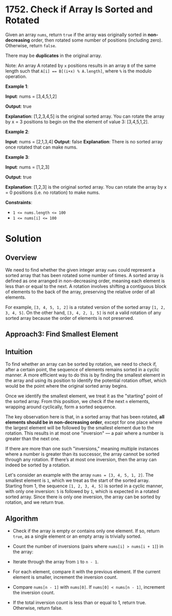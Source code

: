 <!-- @leetcode -->

# 1752. Check if Array Is Sorted and Rotated

Given an array `nums`, return `true` if the array was originally sorted in **non-decreasing** order, then rotated some number of positions (including zero). Otherwise, return `false`.

There may be **duplicates** in the original array.

Note: An array A rotated by `x` positions results in an array `B` of the same length such that `A[i] == B[(i+x) % A.length]`, where `%` is the modulo operation.

**Example 1**:

**Input**: nums = [3,4,5,1,2]

**Output**: true

**Explanation**: [1,2,3,4,5] is the original sorted array.
You can rotate the array by x = 3 positions to begin on the the element of value 3: [3,4,5,1,2].

**Example 2**:

**Input**: nums = [2,1,3,4]
**Output**: false
**Explanation**: There is no sorted array once rotated that can make nums.

**Example 3**:

**Input**: nums = [1,2,3]

**Output**: true

**Explanation**: [1,2,3] is the original sorted array.
You can rotate the array by x = 0 positions (i.e. no rotation) to make nums.

**Constraints**:

- `1 <= nums.length <= 100`
- `1 <= nums[i] <= 100`

# Solution

## Overview

We need to find whether the given integer array `nums` could represent a sorted array that has been rotated some number of times. A sorted array is defined as one arranged in non-decreasing order, meaning each element is less than or equal to the next. A rotation involves shifting a contiguous block of elements to the back of the array, preserving the relative order of all elements.

For example, `[3, 4, 5, 1, 2]` is a rotated version of the sorted array `[1, 2, 3, 4, 5]`. On the other hand, `[3, 4, 2, 1, 5]` is not a valid rotation of any sorted array because the order of elements is not preserved.

## Approach3: Find Smallest Element

## Intuition

To find whether an array can be sorted by rotation, we need to check if, after a certain point, the sequence of elements remains sorted in a cyclic manner. A more efficient way to do this is by finding the smallest element in the array and using its position to identify the potential rotation offset, which would be the point where the original sorted array begins.

Once we identify the smallest element, we treat it as the "starting" point of the sorted array. From this position, we check if the next `n` elements, wrapping around cyclically, form a sorted sequence.

The key observation here is that, in a sorted array that has been rotated, **all elements should be in non-decreasing order**, except for one place where the largest element will be followed by the smallest element due to the rotation. This results in at most one "inversion" — a pair where a number is greater than the next one.

If there are more than one such "inversions," meaning multiple instances where a number is greater than its successor, the array cannot be sorted through any rotation. If there’s at most one inversion, then the array can indeed be sorted by a rotation.

Let's consider an example with the array `nums = [3, 4, 5, 1, 2]`. The smallest element is `1`, which we treat as the start of the sorted array. Starting from 1, the sequence `[1, 2, 3, 4, 5]` is sorted in a cyclic manner, with only one inversion: `5` is followed by `1`, which is expected in a rotated sorted array. Since there is only one inversion, the array can be sorted by rotation, and we return true.

## Algorithm

- Check if the array is empty or contains only one element. If so, return `true`, as a single element or an empty array is trivially sorted.

- Count the number of inversions (pairs where `nums[i] > nums[i + 1]`) in the array:

- Iterate through the array from `1` to `n - 1`.

- For each element, compare it with the previous element. If the current element is smaller, increment the inversion count.

- Compare `nums[n - 1]` with `nums[0]`. If `nums[0] < nums[n - 1]`, increment the inversion count.

- If the total inversion count is less than or equal to 1, return true. Otherwise, return false.
